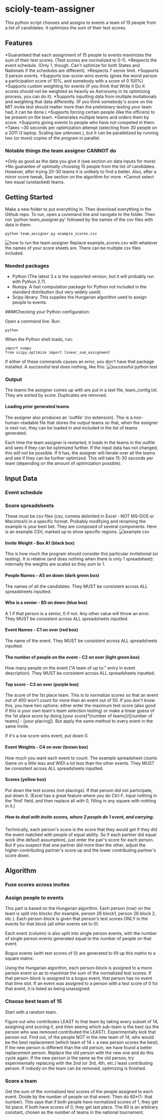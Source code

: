 # scioly-team-assigner
This python script chooses and assigns to events a team of 15 people from a list of candidates. It optimizes the sum of their test scores.

## Features
*Guaranteed that each assignment of 15 people to events maximizes the sum of their test scores. (Test scores are normalized to 0-1).
*Respects the event schedule. (Only 1, though. Can't optimize for both States and Nationals if the schedules are different).
*Respects 7 senior limit.
*Supports 3 person events.
*Supports low-score-wins events (gives the worst person a participation score of 10%, and somebody with a score of 0 100%)
*Supports custom weighting for events (if you think that Write It Do It scores should not be weighted as heavily as Astronomy in its optimizing process, you can do it).
*Supports inputting data from multiple invitationals and weighting that data differently. (If you think somebody's score on the MIT invite test should matter more than the preliminary testing your team had, it can be done.)
*Supports forcing certain people (like the officers) to be present on the team.
*Generates multiple teams and orders them by score.
*Supports giving events to people who have not competed in them.
*Takes ~30 seconds per optimization attempt (selecting from 30 people on a 2011 i3 laptop. Scaling law unknown.), but it can be parallelized by running two (or more) copies of the program in parallel.

### Notable things the team assigner CANNOT do
*Only as good as the data you give it (see section on data inputs for more)
*No guarantee of optimally choosing 15 people from the list of candidates. However, after trying 20-30 teams it is unlikely to find a better. Also, after a minor score tweak, See section on the algorithm for more.
*Cannot select two equal (unstacked) teams.

## Getting Started
Make a new folder to put everything in. Then download everything in the Github repo. To run, open a command line and navigate to the folder. Then run 'python team_assigner.py' followed by the names of the csv files with data in them:
```
python team_assigner.py example_scores.csv
```
![how to run the team assigner](Pictures/running_the_team_assigner.png)
Replace example_scores.csv with whatever the names of your score sheets are. There can be multiple csv files included.

### Needed packages
* Python (The latest 3.x is the supported version, but it will probably run with Python 2.7).
* Numpy. A fast computation package for Python not included in the standard distribution (but very widely used).
* Scipy library. This supplies the Hungarian algorithm used to assign people to events.

####Checking your Python configuration:

Open a command line. Run:
```
python
```
When the Python shell loads, run:
```
import numpy
from scipy.optimize import linear_sum_assignment
```

If either of these commands causes an error, you don't have that package installed. A successful test does nothing, like this:
![successful python test](Pictures/check_python.png)

### Output
The teams the assigner comes up with are put in a text file, team_config.txt. They are sorted by score. Duplicates are removed.

#### Loading prior generated teams
The assigner also produces an 'outfile' (no extension). This is a non-human-readable file that stores the output teams so that, when the assigner is next run, they can be loaded in and included in the list of teams generated.

Each time the team assigner is restarted, it loads in the teams in the outfile and sees if they can be optimized further. If the input data has not changed, this will not be possible. If it has, the assigner will iterate over all the teams and see if they can be further optimized. This will take 15-30 seconds per team (depending on the amount of optimization possible).

## Input Data

### Event schedule

### Score spreadsheets
These must be csv files (csv, comma delimited in Excel - NOT MS-DOS or Macintosh) in a specific format. Probably modifying and renaming the example is your best bet. They are composed of several components. Here is an example CSV, marked up to show specific regions.
![example csv](Pictures/highlighted_score_sheet.png)

#### Invite Weight - Box A1 (black box)
This is how much the program should consider this particular invitational (or testing). It is relative (and does nothing when there is only 1 spreadsheet): internally the weights are scaled so they sum to 1.

#### People Names - A5 on down (dark green box)
The names of all the candidates. They MUST be consistent across ALL spreadsheets inputted.

#### Who is a senior - B5 on down (blue box)
A 1 if that person is a senior, 0 if not. Any other value will throw an error. They MUST be consistent across ALL spreadsheets inputted.

#### Event Names - C1 on over (red box)
The name of the event. They MUST be consistent across ALL spreadsheets inputted.

#### The number of people on the event - C2 on over (light green box)
How many people on the event ("A team of up to:" entry in event description). They MUST be consistent across ALL spreadsheets inputted.

#### Top score - C3 on over (purple box)
The score of the 1st place team. This is to normalize scores so that an event out of 400 won't count for more than an event out of 50. If you don't know this, you have two options: either enter the maximum test score (also good if this is your own team's team selection testing) or make a linear guess of the 1st place score by doing [your score]*[number of teams]/([number of teams] - [your placing]). But apply the same method to every event in the same invite.

If it's a low score wins event, put down 0.

#### Event Weights - C4 on over (brown box)
How much you want each event to count. The example spreadsheet counts Game on a little less and WIDI a lot less than the other events. They MUST be consistent across ALL spreadsheets inputted.

#### Scores (yellow box)
Put down the test scores (not placings). If that person did not participate, put down 0. (Excel has a great feature where you do  Ctrl-F, input nothing in the 'find' field, and then replace all with 0, filling in any square with nothing in it.)

##### How to deal with invite scores, where 2 people do 1 event, and carrying.
Technically, each person's score is the score that they would get if they did the event matched with people of equal ability. So if each partner did equal work (the default assumption), just enter the pair's score for each person. But if you suspect that one partner did more than the other, adjust the higher-contributing partner's score up and the lower contributing partner's score down.

## Algorithm

### Fuse scores across invites

### Assign people to events
This part is based on the Hungarian algorithm. Each person (row) on the team is split into blocks (for example, person 26 block1, person 26 block 2, etc.). Each person-block is given that person's test scores ONLY in the events for that block (all other events set to 0).

Each event (column) is also split into single person events, with the number of single person events generated equal to the number of people on that event. 

Bogus events (with test scores of 0) are generated to fill up this matrix to a square matrix.

Using the Hungarian algorithm, each person-block is assigned to a mono person event so as to maximize the sum of the normalized test scores. If that person-block is assigned to a bogus event, that person has no event that time slot. If an event was assigned to a person with a test score of 0 for that event, it is listed as being unassigned.

### Choose best team of 15
Start with a random team. 

Figure out who contributes LEAST to that team by taking every subset of 14, assigning and scoring it, and then seeing which sub-team is the best (so the person who was removed contributed the LEAST). Experimentally kick that person out. Find out, of the people NOT in the new team of 14, who would be the best replacement (which team of 14 + a new person scores the best). If the new person is different than the old person, we have found a better replacement person. Replace the old person with the new one and do this cycle again. If the new person is the same as the old person, try experimentally replacing with the 2nd (or 3rd, 4th, etc.) least contributing person. If nobody on the team can be removed, optimizing is finished.

### Score a team
Get the sum of the normalized test scores of the people assigned to each event. Divide by the number of people on that event. Then do 60*(1- that number). This says that if both people have normalized scores of 1, they get 1st place. If both have scores of 0, they get last place. The 60 is an arbitrary constant, chosen as the number of teams in the national tournament.